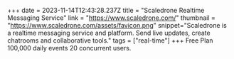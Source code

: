 +++
date = 2023-11-14T12:43:28.237Z
title = "Scaledrone Realtime Messaging Service"
link = "https://www.scaledrone.com/"
thumbnail = "https://www.scaledrone.com/assets/favicon.png"
snippet="Scaledrone is a realtime messaging service and platform. Send live updates, create chatrooms and collaborative tools."
tags = ["real-time"]
+++
Free Plan
100,000 daily events
20 concurrent users.
